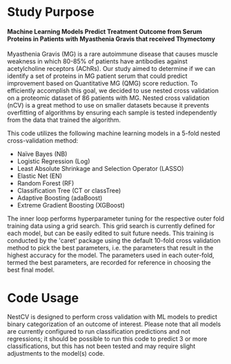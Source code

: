 # Study Purpose 

#### Machine Learning Models Predict Treatment Outcome from Serum Proteins in Patients with Myasthenia Gravis that received Thymectomy

Myasthenia Gravis (MG) is a rare autoimmune disease that causes muscle weakness in which 80-85% of patients have antibodies against acetylcholine receptors (AChRs). Our study aimed to determine if we can identify a set of proteins in MG patient serum that could predict improvement based on Quantitative MG (QMG) score reduction. To efficiently accomplish this goal, we decided to use nested cross validation on a proteomic dataset of 86 patients with MG. Nested cross validation (nCV) is a great method to use on smaller datasets because it prevents overfitting of algorithms by ensuring each sample is tested independently from the data that trained the algorithm. 

This code utilizes the following machine learning models in a 5-fold nested cross-validation method:

- Naïve Bayes (NB)
- Logistic Regression (Log)
- Least Absolute Shrinkage and Selection Operator (LASSO)
- Elastic Net (EN)
- Random Forest (RF)
- Classification Tree (CT or classTree)
- Adaptive Boosting (adaBoost)
- Extreme Gradient Boosting (XGBoost)

The inner loop performs hyperparameter tuning for the respective outer fold training data using a grid search. This grid search is currently defined for each model, but can be easily edited to suit future needs. This training is conducted by the 'caret' package using the default 10-fold cross validation method to pick the best parameters, i.e. the parameters that result in the highest accuracy for the model. The parameters used in each outer-fold, termed the best parameters, are recorded for reference in choosing the best final model. 

# Code Usage
NestCV is designed to perform cross validation with ML models to predict binary categorization of an outcome of interest. Please note that all models are currently configured to run classification predictions and not regressions; it should be possible to run this code to predict 3 or more classifications, but this has not been tested and may require slight adjustments to the model(s) code.



